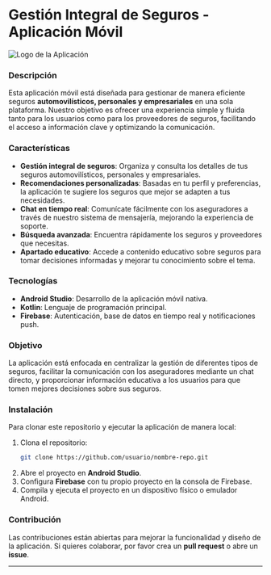 # Gestión Integral de Seguros - Aplicación Móvil

![Logo de la Aplicación](https://cdn.vectorstock.com/i/1000v/78/13/safe-hands-logo-vector-40457813.avif)

### Descripción
Esta aplicación móvil está diseñada para gestionar de manera eficiente seguros **automovilísticos, personales y empresariales** en una sola plataforma. Nuestro objetivo es ofrecer una experiencia simple y fluida tanto para los usuarios como para los proveedores de seguros, facilitando el acceso a información clave y optimizando la comunicación.

### Características
- **Gestión integral de seguros**: Organiza y consulta los detalles de tus seguros automovilísticos, personales y empresariales.
- **Recomendaciones personalizadas**: Basadas en tu perfil y preferencias, la aplicación te sugiere los seguros que mejor se adapten a tus necesidades.
- **Chat en tiempo real**: Comunícate fácilmente con los aseguradores a través de nuestro sistema de mensajería, mejorando la experiencia de soporte.
- **Búsqueda avanzada**: Encuentra rápidamente los seguros y proveedores que necesitas.
- **Apartado educativo**: Accede a contenido educativo sobre seguros para tomar decisiones informadas y mejorar tu conocimiento sobre el tema.

### Tecnologías
- **Android Studio**: Desarrollo de la aplicación móvil nativa.
- **Kotlin**: Lenguaje de programación principal.
- **Firebase**: Autenticación, base de datos en tiempo real y notificaciones push.

### Objetivo
La aplicación está enfocada en centralizar la gestión de diferentes tipos de seguros, facilitar la comunicación con los aseguradores mediante un chat directo, y proporcionar información educativa a los usuarios para que tomen mejores decisiones sobre sus seguros.

### Instalación
Para clonar este repositorio y ejecutar la aplicación de manera local:

1. Clona el repositorio:
    ```bash
    git clone https://github.com/usuario/nombre-repo.git
    ```
2. Abre el proyecto en **Android Studio**.
3. Configura **Firebase** con tu propio proyecto en la consola de Firebase.
4. Compila y ejecuta el proyecto en un dispositivo físico o emulador Android.

### Contribución
Las contribuciones están abiertas para mejorar la funcionalidad y diseño de la aplicación. Si quieres colaborar, por favor crea un **pull request** o abre un **issue**.

---

